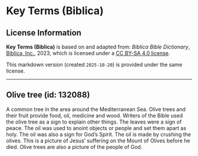 # Key Terms (Biblica)

## License Information

**Key Terms (Biblica)** is based on and adapted from: _Biblica Bible Dictionary_, [Biblica, Inc.](https://www.biblica.com/), 2023, which is licensed under a [CC BY-SA 4.0 license](https://creativecommons.org/licenses/by-sa/4.0/legalcode.en).

This markdown version (created `2025-10-20`) is provided under the same license.



--------------------------------

## Olive tree (id: 132088)

A common tree in the area around the Mediterranean Sea. Olive trees and their fruit provide food, oil, medicine and wood. Writers of the Bible used the olive tree as a sign to explain other things. The leaves were a sign of peace. The oil was used to anoint objects or people and set them apart as holy. The oil was also a sign for God’s Spirit. The oil is made by crushing the olives. This is a picture of Jesus’ suffering on the Mount of Olives before he died. Olive trees are also a picture of the people of God.


